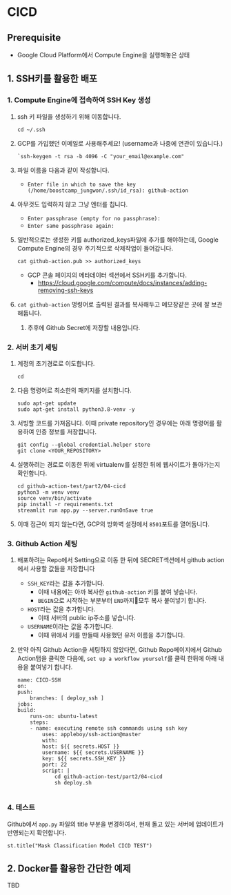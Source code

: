 # CICD

## Prerequisite
- Google Cloud Platform에서 Compute Engine을 실행해놓은 상태

## 1. SSH키를 활용한 배포

### 1. Compute Engine에 접속하여 SSH Key 생성

  1. ssh 키 파일을 생성하기 위해 이동합니다.
        ```
        cd ~/.ssh
        ```
  1. GCP를 가입했던 이메일로 사용해주세요! (username과 나중에 연관이 있습니다.)
        ```
        `ssh-keygen -t rsa -b 4096 -C "your_email@example.com"
        ```
  1. 파일 이름을 다음과 같이 작성합니다.
      - `Enter file in which to save the key (/home/boostcamp_jungwon/.ssh/id_rsa): github-action`
  1. 아무것도 입력하지 않고 그냥 엔터를 칩니다.
      - `Enter passphrase (empty for no passphrase): `
      - `Enter same passphrase again: `
  1. 일반적으로는 생성한 키를 authorized_keys파일에 추가를 해야하는데, Google Compute Engine의 경우 주기적으로 삭제작업이 들어갑니다. 
        ```
        cat github-action.pub >> authorized_keys
        ```
        - GCP 콘솔 페이지의 메타데이터 섹션에서 SSH키를 추가합니다.
           - https://cloud.google.com/compute/docs/instances/adding-removing-ssh-keys
    

  1. `cat github-action` 명령어로 출력된 결과를 복사해두고 메모장같은 곳에 잘 보관해둡니다.
     1. 추후에 Github Secret에 저장할 내용입니다.


### 2. 서버 초기 세팅
  1. 계정의 초기경로로 이도합니다.
      ```
      cd
      ```
  3. 다음 명령어로 최소한의 패키지를 설치합니다.
      ```
      sudo apt-get update
      sudo apt-get install python3.8-venv -y
      ```
  1. 서빙할 코드를 가져옵니다. 이때 private repository인 경우에는 아래 명령어를 활용하여 인증 정보를 저장합니다.
      ```
      git config --global credential.helper store
      git clone <YOUR_REPOSITORY>
      ```
  1. 실행하려는 경로로 이동한 뒤에 virtualenv를 설정한 뒤에 웹사이트가 돌아가는지 확인합니다.
      ```
      cd github-action-test/part2/04-cicd
      python3 -m venv venv
      source venv/bin/activate
      pip install -r requirements.txt
      streamlit run app.py --server.runOnSave true
      ```
  1. 이때 접근이 되지 않는다면, GCP의 방화벽 설정에서 `8501`포트를 열어둡니다.

### 3. Github Action 세팅
1. 배포하려는 Repo에서 Setting으로 이동 한 뒤에 SECRET섹션에서 github action에서 사용할 값들을 저장합니다 
   - `SSH_KEY`라는 값을 추가합니다.
     - 이때 내용에는 아까 복사한 `github-action` 키를 붙여 넣습니다.
     - `BEGIN`으로 시작하는 부분부터 `END`까지모두 복사 붙여넣기 합니다.
   - `HOST`라는 값을 추가합니다.
     - 이때 서버의 public ip주소를 넣습니다.
   - `USERNAME`이라는 값을 추가합니다.
     - 이때 위에서 키를 만들때 사용했던 유저 이름을 추가합니다.

2. 만약 아직 Github Action을 세팅하지 않았다면, Github Repo페이지에서 Github Action탭을 클릭한 다음에, `set up a workflow yourself`를 클릭 한뒤에 아래 내용을 붙여넣기 합니다. 
   
    ```
    name: CICD-SSH
    on:
    push:
        branches: [ deploy_ssh ]
    jobs:
    build:
        runs-on: ubuntu-latest
        steps:
        - name: executing remote ssh commands using ssh key
            uses: appleboy/ssh-action@master
            with:
            host: ${{ secrets.HOST }}
            username: ${{ secrets.USERNAME }}
            key: ${{ secrets.SSH_KEY }}
            port: 22
            script: |
                cd github-action-test/part2/04-cicd
                sh deploy.sh
            
    ```

### 4. 테스트
Github에서 `app.py` 파일의 title 부분을 변경하여서, 현재 돌고 있는 서버에 업데이트가 반영되는지 확인합니다.
```
st.title("Mask Classification Model CICD TEST")
```
## 2. Docker를 활용한 간단한 예제
TBD